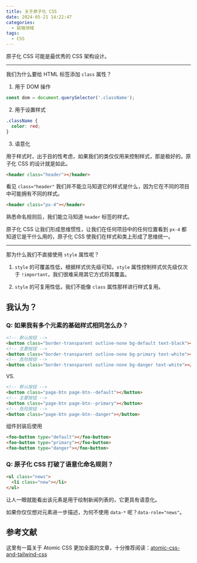 ```yaml
---
title: 关于原子化 CSS
date: 2024-05-21 14:22:47
categories:
  - 前端领域
tags:
  - CSS
---
```


原子化 CSS 可能是最优秀的 CSS 架构设计。

---

我们为什么要给 HTML 标签添加 `class` 属性？

1. 用于 DOM 操作

```JavaScript
const dom = document.querySelector('.className');
```

2. 用于设置样式

```CSS
.className {
  color: red;
}
```

3. 语意化

用于样式时，出于目的性考虑，如果我们的类仅仅用来控制样式，那是极好的。原子化 CSS 的设计就是如此。

```HTML
<header class="header"></header>
```

看见 `class="header"` 我们并不能立马知道它的样式是什么，因为它在不同的项目中可能拥有不同的样式。

```HTML
<header class="px-4"></header>
```

熟悉命名规则后，我们能立马知道 `header` 标签的样式。

原子化 CSS 让我们形成思维惯性，让我们在任何项目中的任何位置看到 `px-4` 都知道它是干什么用的，原子化 CSS 使我们在样式和类上形成了思维统一。

---

那为什么我们不直接使用 `style` 属性呢？

1. `style` 的可覆盖性低，根据样式优先级可知，`style` 属性控制样式优先级仅次于 `!important`，我们很难采用其它方式将其覆盖。

2. `style` 的可复用性低，我们不能像 `class` 属性那样进行样式复用。

## 我认为？

### Q: 如果我有多个元素的基础样式相同怎么办？

```HTML
<!-- 默认按钮 -->
<button class="border-transparent outline-none bg-default text-black"></button>
<!-- 主要按钮 -->
<button class="border-transparent outline-none bg-primary text-white"></button>
<!-- 危险按钮 -->
<button class="border-transparent outline-none bg-danger text-white"></button>
```

VS.

```HTML
<!-- 默认按钮 -->
<button class="page-btn page-btn--default"></button>
<!-- 主要按钮 -->
<button class="page-btn page-btn--primary"></button>
<!-- 危险按钮 -->
<button class="page-btn page-btn--danger"></button>
```

组件封装后使用

```HTML
<foo-button type="default"></foo-button>
<foo-button type="primary"></foo-button>
<foo-button type="danger"></foo-button>
```

### Q: 原子化 CSS 打破了语意化命名规则？

```HTML
<ul class="news">
  <li class="new"></li>
</ul>
```

让人一眼就能看出该元素是用于绘制新闻列表的，它更具有语意化。

如果你仅仅想对元素进一步描述，为何不使用 `data-*` 呢？`data-role="news"`。

## 参考文献

这里有一篇关于 Atomic CSS 更加全面的文章，十分推荐阅读：[atomic-css-and-tailwind-css](https://blog.huli.tw/2022/05/23/atomic-css-and-tailwind-css/)
